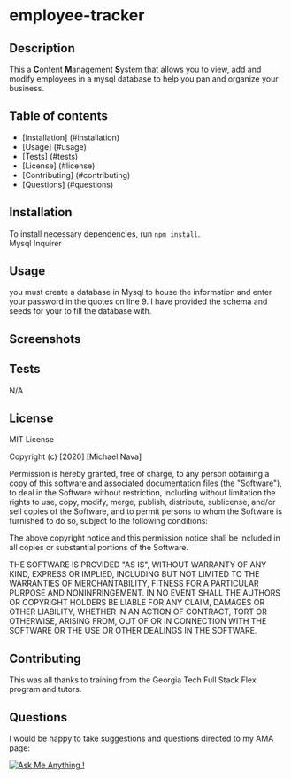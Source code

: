 # employee-tracker

  ## Description

  This a **C**ontent **M**anagement **S**ystem that allows you to view, add and modify employees in a mysql database to help you pan and organize your business.

  ## Table of contents

  - [Installation] (#installation)
  - [Usage] (#usage)
  - [Tests] (#tests)
  - [License] (#license)
  - [Contributing] (#contributing)
  - [Questions] (#questions)
  
  ## Installation

  To install necessary dependencies, run <code>npm install</code>.<br> 
  Mysql Inquirer

  ## Usage
  you must create a database in Mysql to house the information and enter your password in the quotes on line 9. I have provided the schema and seeds for your to fill the database with.

  ## Screenshots
  

  ## Tests
  N/A

  ## License

  MIT License

  Copyright (c) [2020] [Michael Nava]



<p>Permission is hereby granted, free of charge, to any person obtaining a copy
of this software and associated documentation files (the "Software"), to deal
in the Software without restriction, including without limitation the rights
to use, copy, modify, merge, publish, distribute, sublicense, and/or sell
copies of the Software, and to permit persons to whom the Software is
furnished to do so, subject to the following conditions:

The above copyright notice and this permission notice shall be included in all
copies or substantial portions of the Software.

THE SOFTWARE IS PROVIDED "AS IS", WITHOUT WARRANTY OF ANY KIND, EXPRESS OR
IMPLIED, INCLUDING BUT NOT LIMITED TO THE WARRANTIES OF MERCHANTABILITY,
FITNESS FOR A PARTICULAR PURPOSE AND NONINFRINGEMENT. IN NO EVENT SHALL THE
AUTHORS OR COPYRIGHT HOLDERS BE LIABLE FOR ANY CLAIM, DAMAGES OR OTHER
LIABILITY, WHETHER IN AN ACTION OF CONTRACT, TORT OR OTHERWISE, ARISING FROM,
OUT OF OR IN CONNECTION WITH THE SOFTWARE OR THE USE OR OTHER DEALINGS IN THE
SOFTWARE.</p>

  ## Contributing

  This was all thanks to training from the Georgia Tech Full Stack Flex program and tutors.

  ## Questions
  I would be happy to take suggestions and questions directed to my AMA page:  
  
  [![Ask Me Anything !](https://img.shields.io/badge/Ask%20me-anything-1abc9c.svg)](https://github.com/m1cha3lnava/ama)
  

